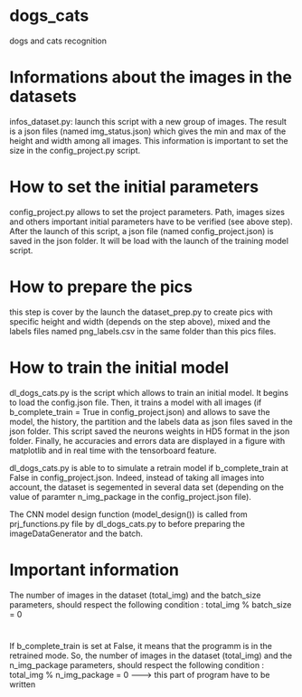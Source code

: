 # dogs_cats

dogs and cats recognition

# Informations about the images in the datasets

infos_dataset.py: launch this script with a new group of images. The result is a json files (named img_status.json) which gives the min and max of the height and width among all images. This information is important to set the size in the config_project.py script. 

# How to set the initial parameters

config_project.py allows to set the project parameters. Path, images sizes and others important initial
parameters have to be verified (see above step). After the launch of this script, a json file (named config_project.json) is saved in the json folder. It will be load with the launch of the training model script.

# How to prepare the pics

this step is cover by the launch the dataset_prep.py to create pics with specific height and width (depends on the step above), mixed and the labels files named png_labels.csv in the same folder than this pics files.

# How to train the initial model

dl_dogs_cats.py is the script which allows to train an initial model. It begins to load the config.json file.  Then, it trains a model with all images (if b_complete_train = True in config_project.json) and allows to save the model, the history, the partition and the labels data as json files saved in the json folder. This script saved the neurons weights in HD5 format in the json folder. Finally, he accuracies and errors data are displayed in a figure with matplotlib and in real time with the tensorboard feature.

dl_dogs_cats.py is able to to simulate a retrain model if b_complete_train at False in config_project.json. Indeed, instead of taking all images into account, the dataset is segemented in several data set (depending on the value of paramter n_img_package in the config_project.json file).

The CNN model design function (model_design()) is called from prj_functions.py file by dl_dogs_cats.py to before preparing the imageDataGenerator and the batch.

# Important information

The number of images in the dataset (total_img) and the batch_size parameters, should respect the following condition :
	total_img % batch_size = 0
#

If b_complete_train is set at False, it means that the programm is in the retrained mode. So, the number of images in the dataset (total_img) and the n_img_package parameters, should respect the following condition :
	total_img % n_img_package = 0
---> this part of program have to be written 

